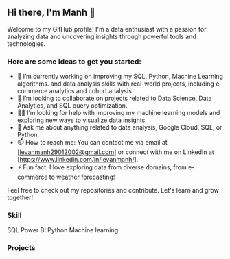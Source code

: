 ## Hi there, I'm Manh 👋

Welcome to my GitHub profile! I'm a data enthusiast with a passion for analyzing data and uncovering insights through powerful tools and technologies.

### Here are some ideas to get you started:

- 🌱 I’m currently working on improving my SQL, Python, Machine Learning algorithms. and data analysis skills with real-world projects, including e-commerce analytics and cohort analysis.
- 🤝 I’m looking to collaborate on projects related to Data Science, Data Analytics, and SQL query optimization.
- 🧑‍💻 I’m looking for help with improving my machine learning models and exploring new ways to visualize data insights.
- 💬 Ask me about anything related to data analysis, Google Cloud, SQL, or Python.
- 📫 How to reach me: You can contact me via email at [levanmanh29012002@gmail.com] or connect with me on LinkedIn at [https://www.linkedin.com/in/levanmanh/].
- ⚡ Fun fact: I love exploring data from diverse domains, from e-commerce to weather forecasting!

Feel free to check out my repositories and contribute. Let's learn and grow together!
### Skill
SQL
Power BI
Python
Machine learning
### Projects 
